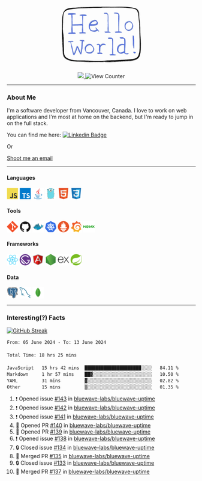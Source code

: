 <div align="center">
    <img src="./img/hello_world.webp" height="200px" width="">
    <div>
        <a href="https://www.linkedin.com/in/ajhollid">
            <img src="https://img.shields.io/badge/LinkedIn-blue"/>
        </a>
        <img src="https://komarev.com/ghpvc/?username=ajhollid&color=yellow" alt="View Counter">
    </div>
</div>

---

### About Me

I'm a software developer from Vancouver, Canada. I love to work on web applications and I'm most at home on the backend, but I'm ready to jump in on the full stack.

You can find me here: [![Linkedin Badge](https://img.shields.io/badge/-ajhollid-blue?style=flat&logo=Linkedin&logoColor=white)](https://www.linkedin.com/in/ajhollid)

Or

[Shoot me an email](mailto:ajhollid@gmail.com)

---

#### Languages

<div>
    <img src="./img/devicons/javascript-original.svg" width=30 height=30 alt="JavaScript">
    <img src="/img/devicons/typescript-original.svg" width=30 height=30 alt="TypeScript">
    <img src="./img/devicons/java-original.svg" width=30 height=30 alt="Java">
    <img src="./img/devicons/go-original.svg" width=30 height=30 alt="Golang">
    <img src="./img/devicons/html5-original.svg" width=30 height=30 alt="HTML 5">
    <img src="./img/devicons/css3-original.svg" width=30 height=30 alt="CSS 3">
</div>

#### Tools

<div>
    <img src="./img/devicons/git-original.svg" width=30 height=30 alt="Git">
    <img src="./img/devicons/github-original.svg" width=30 height=30 alt="Github">
    <img src="./img/devicons/docker-original.svg" width=30 
    height=30 alt="Docker">
    <img src="./img/devicons/kubernetes-original.svg" width=30 height=30 alt="K8">
    <img src="./img/devicons/prometheus-original.svg" width=30 height=30 alt="Prometheus">
    <img src="./img/devicons/grafana-original.svg" width=30 height=30 alt="Grafana">
    <img src="./img/devicons/nginx-original.svg" width=30 height=30 alt="Nginx">
</div>

#### Frameworks

<div>
    <img src="./img/devicons/react-original.svg" width=30 height=30 alt="React">
    <img src="./img/devicons/gatsby-original.svg" width=30 height=30 alt="Gatsby">
    <img src="./img/devicons/angularjs-original.svg" width=30 height=30 alt="AngularJS">
    <img src="./img/devicons/nodejs-original.svg" width=30 height=30 alt="NodeJS">
    <img src="./img/devicons/express-original.svg" width=30 height=30 alt="Express">
    <img src="./img/devicons/spring-original.svg" width=30 height=30 alt="Spring">
</div>

#### Data

<div>
    <img src="./img/devicons/postgresql-original.svg" width=30 height=30 alt="Postgresql">
    <img src="./img/devicons/mysql-original.svg" width=30 height=30 alt="Mysql">
    <img src="./img/devicons/mongodb-original.svg" width=30 height=30 alt="MongoDB">
</div>

---

### Interesting(?) Facts

[![GitHub Streak](http://github-readme-streak-stats.herokuapp.com?user=ajhollid)](https://git.io/streak-stats)

 <!--START_SECTION:waka-->

```txt
From: 05 June 2024 - To: 13 June 2024

Total Time: 18 hrs 25 mins

JavaScript   15 hrs 42 mins  █████████████████████░░░░   84.11 %
Markdown     1 hr 57 mins    ██▓░░░░░░░░░░░░░░░░░░░░░░   10.50 %
YAML         31 mins         ▓░░░░░░░░░░░░░░░░░░░░░░░░   02.82 %
Other        15 mins         ▒░░░░░░░░░░░░░░░░░░░░░░░░   01.35 %
```

<!--END_SECTION:waka-->


<!--START_SECTION:activity-->
1. ❗ Opened issue [#143](https://github.com/bluewave-labs/bluewave-uptime/issues/143) in [bluewave-labs/bluewave-uptime](https://github.com/bluewave-labs/bluewave-uptime)
2. ❗ Opened issue [#142](https://github.com/bluewave-labs/bluewave-uptime/issues/142) in [bluewave-labs/bluewave-uptime](https://github.com/bluewave-labs/bluewave-uptime)
3. ❗ Opened issue [#141](https://github.com/bluewave-labs/bluewave-uptime/issues/141) in [bluewave-labs/bluewave-uptime](https://github.com/bluewave-labs/bluewave-uptime)
4. 💪 Opened PR [#140](https://github.com/bluewave-labs/bluewave-uptime/pull/140) in [bluewave-labs/bluewave-uptime](https://github.com/bluewave-labs/bluewave-uptime)
5. 💪 Opened PR [#139](https://github.com/bluewave-labs/bluewave-uptime/pull/139) in [bluewave-labs/bluewave-uptime](https://github.com/bluewave-labs/bluewave-uptime)
6. ❗ Opened issue [#138](https://github.com/bluewave-labs/bluewave-uptime/issues/138) in [bluewave-labs/bluewave-uptime](https://github.com/bluewave-labs/bluewave-uptime)
7. 🔒 Closed issue [#134](https://github.com/bluewave-labs/bluewave-uptime/issues/134) in [bluewave-labs/bluewave-uptime](https://github.com/bluewave-labs/bluewave-uptime)
8. 🎉 Merged PR [#135](https://github.com/bluewave-labs/bluewave-uptime/pull/135) in [bluewave-labs/bluewave-uptime](https://github.com/bluewave-labs/bluewave-uptime)
9. 🔒 Closed issue [#133](https://github.com/bluewave-labs/bluewave-uptime/issues/133) in [bluewave-labs/bluewave-uptime](https://github.com/bluewave-labs/bluewave-uptime)
10. 🎉 Merged PR [#137](https://github.com/bluewave-labs/bluewave-uptime/pull/137) in [bluewave-labs/bluewave-uptime](https://github.com/bluewave-labs/bluewave-uptime)
<!--END_SECTION:activity-->
